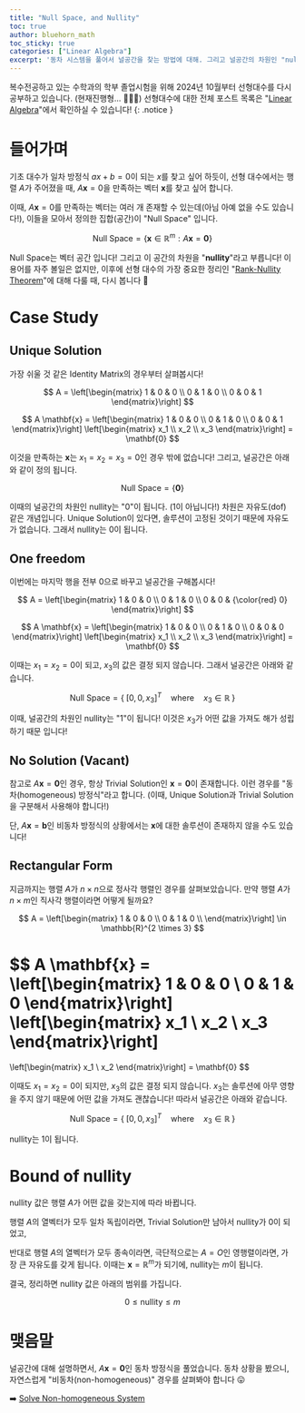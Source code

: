 ```yaml
---
title: "Null Space, and Nullity"
toc: true
author: bluehorn_math
toc_sticky: true
categories: ["Linear Algebra"]
excerpt: '동차 시스템을 풀어서 널공간을 찾는 방법에 대해. 그리고 널공간의 차원인 "nullity"에 대해. Unique Solution과 Trivial Solution에 대해서도!'
---
```


복수전공하고 있는 수학과의 학부 졸업시험을 위해 2024년 10월부터 선형대수를 다시 공부하고 있습니다. (현재진행형... 🏃‍♂️‍➡️) 선형대수에 대한 전체 포스트 목록은 "[Linear Algebra](/categories/linear-algebra)"에서 확인하실 수 있습니다!
{: .notice }

# 들어가며

기초 대수가 일차 방정식 $ax + b = 0$이 되는 $x$를 찾고 싶어 하듯이,
선형 대수에서는 행렬 $A$가 주어졌을 때, $A \mathbf{x} = 0$을 만족하는 벡터 $\mathbf{x}$를 찾고 싶어 합니다.

이때, $A \mathbf{x} = 0$를 만족하는 벡터는 여러 개 존재할 수 있는데(아님 아예 없을 수도 있습니다!), 이들을 모아서 정의한 집합(공간)이 "Null Space" 입니다.

<div class="definition" markdown="1">

$$
\text{Null Space} = \left\{ \mathbf{x} \in \mathbb{R}^{m} : A \mathbf{x} = \mathbf{0} \right\}
$$

</div>

Null Space는 벡터 공간 입니다! 그리고 이 공간의 차원을 "**nullity**"라고 부릅니다! 이 용어를 자주 볼일은 없지만, 이후에 선형 대수의 가장 중요한 정리인 "[Rank-Nullity Theorem](/2021/03/12/rank-nullity-theorem/)"에 대해 다룰 때, 다시 봅니다 🙂


# Case Study

## Unique Solution

가장 쉬울 것 같은 Identity Matrix의 경우부터 살펴봅시다!

$$
A = \left[\begin{matrix}
1 & 0 & 0 \\
0 & 1 & 0 \\
0 & 0 & 1
\end{matrix}\right]
$$

$$
A \mathbf{x} =
\left[\begin{matrix}
1 & 0 & 0 \\
0 & 1 & 0 \\
0 & 0 & 1
\end{matrix}\right]
\left[\begin{matrix}
  x_1 \\
  x_2 \\
  x_3
\end{matrix}\right]
= \mathbf{0}
$$

이것을 만족하는 $\mathbf{x}$는 $x_1 = x_2 = x_3 = 0$인 경우 밖에 없습니다!
그리고, 널공간은 아래와 같이 정의 됩니다.

$$
\text{Null Space}
= \left\{
  \mathbf{0}
\right\}
$$

이때의 널공간의 차원인 nullity는 "0"이 됩니다. (1이 아닙니다!) 차원은 자유도(dof) 같은 개념입니다. Unique Solution이 있다면, 솔루션이 고정된 것이기 때문에 자유도가 없습니다. 그래서 nullity는 0이 됩니다.

## One freedom

이번에는 마지막 행을 전부 0으로 바꾸고 널공간을 구해봅시다!

$$
A = \left[\begin{matrix}
1 & 0 & 0 \\
0 & 1 & 0 \\
0 & 0 & {\color{red} 0}
\end{matrix}\right]
$$

$$
A \mathbf{x} =
\left[\begin{matrix}
1 & 0 & 0 \\
0 & 1 & 0 \\
0 & 0 & 0
\end{matrix}\right]
\left[\begin{matrix}
  x_1 \\
  x_2 \\
  x_3
\end{matrix}\right]
= \mathbf{0}
$$

이때는 $x_1 = x_2 = 0$이 되고, $x_3$의 값은 결정 되지 않습니다. 그래서 널공간은 아래와 같습니다.

$$
\text{Null Space}
= \left\{ \;
  [0, 0, x_3]^T \quad \text{where} \quad x_3 \in \mathbb{R}
\; \right\}
$$

이때, 널공간의 차원인 nullity는 "1"이 됩니다! 이것은 $x_3$가 어떤 값을 가져도 해가 성립하기 때문 입니다!

## No Solution (Vacant)

참고로 $A \mathbf{x} = \mathbf{0}$인 경우, 항상 Trivial Solution인 $\mathbf{x} = \mathbf{0}$이 존재합니다. 이런 경우를 "동차(homogeneous) 방정식"라고 합니다. (이때, Unique Solution과 Trivial Solution을 구분해서 사용해야 합니다!)

단, $A \mathbf{x} = \mathbf{b}$인 비동차 방정식의 상황에서는 $\mathbf{x}$에 대한 솔루션이 존재하지 않을 수도 있습니다!

## Rectangular Form

지금까지는 행렬 $A$가 $n\times n$으로 정사각 행렬인 경우를 살펴보았습니다. 만약 행렬 $A$가 $n \times m$인 직사각 행렬이라면 어떻게 될까요?

$$
A = \left[\begin{matrix}
1 & 0 & 0 \\
0 & 1 & 0 \\
\end{matrix}\right] \in \mathbb{R}^{2 \times 3}
$$

$$
A \mathbf{x} =
\left[\begin{matrix}
1 & 0 & 0 \\
0 & 1 & 0
\end{matrix}\right]
\left[\begin{matrix}
  x_1 \\
  x_2 \\
  x_3
\end{matrix}\right]
=
\left[\begin{matrix}
  x_1 \\
  x_2
\end{matrix}\right]
= \mathbf{0}
$$

이때도 $x_1 = x_2 = 0$이 되지만, $x_3$의 값은 결정 되지 않습니다. $x_3$는 솔루션에 아무 영향을 주지 않기 때문에 어떤 값을 가져도 괜찮습니다! 따라서 널공간은 아래와 같습니다.

$$
\text{Null Space}
= \left\{ \;
  [0, 0, x_3]^T \quad \text{where} \quad x_3 \in \mathbb{R}
\; \right\}
$$

nullity는 1이 됩니다.



# Bound of nullity

nullity 값은 행렬 $A$가 어떤 값을 갖는지에 따라 바뀝니다.

행렬 $A$의 열벡터가 모두 일차 독립이라면, Trivial Solution만 남아서 nullity가 0이 되었고,

반대로 행렬 $A$의 열벡터가 모두 종속이라면, 극단적으로는 $A = O$인 영행렬이라면, 가장 큰 자유도를 갖게 됩니다. 이때는 $\mathbf{x} = \mathbb{R}^m$가 되기에, nullity는 $m$이 됩니다.

결국, 정리하면 nullity 값은 아래의 범위를 가집니다.

$$
0 \le \text{nullity} \le m
$$


# 맺음말

널공간에 대해 설명하면서, $A\mathbf{x} = \mathbf{0}$인 동차 방정식을 풀었습니다. 동차 상황을 봤으니, 자연스럽게 "비동차(non-homogeneous)" 경우를 살펴봐야 합니다 😛

➡️ [Solve Non-homogeneous System](/2025/03/15/non-homogenoues-system/)
